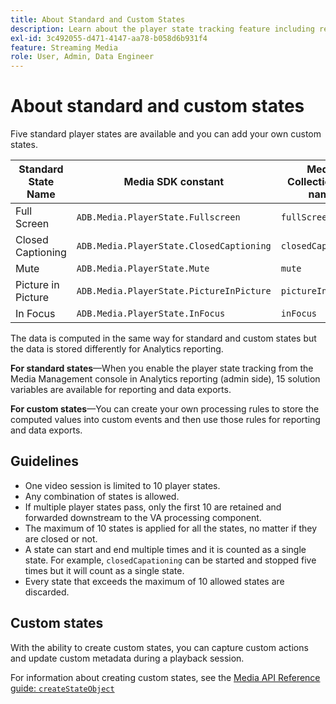 ```yaml
---
title: About Standard and Custom States
description: Learn about the player state tracking feature including requirements and guidelines for implementing and reporting standard and custom player states.
exl-id: 3c492055-d471-4147-aa78-b058d6b931f4
feature: Streaming Media
role: User, Admin, Data Engineer
---
```

# About standard and custom states

Five standard player states are available and you can add your own custom states.

|  Standard State Name  |  Media SDK constant                      |  Media Collection API name  |
|-----------------------|------------------------------------------|-----------------------------|
|  Full Screen          |  `ADB.Media.PlayerState.Fullscreen`        |  `fullScreen`                 |
|  Closed Captioning    |  `ADB.Media.PlayerState.ClosedCaptioning`  |  `closedCaptioning`           |
|  Mute                 |  `ADB.Media.PlayerState.Mute`              |  `mute`                       |
|  Picture in Picture   |  `ADB.Media.PlayerState.PictureInPicture`  |  `pictureInPicture`           |
|  In Focus             |  `ADB.Media.PlayerState.InFocus`           |  `inFocus`                    |

The data is computed in the same way for standard and custom states but the data is stored differently for Analytics reporting.

**For standard states**—When you enable the player state tracking from the Media Management console in Analytics reporting (admin side), 15 solution variables are available for reporting and data exports.

**For custom states**—You can create your own processing rules to store the computed values into custom events and then use those rules for reporting and data exports.

## Guidelines

* One video session is limited to 10 player states.
* Any combination of states is allowed.
* If multiple player states pass, only the first 10 are retained and forwarded downstream to the VA processing component.
* The maximum of 10 states is applied for all the states, no matter if they are closed or not.
* A state can start and end multiple times and it is counted as a single state. For example, `closedCapationing` can be started and stopped five times but it will count as a single state.
* Every state that exceeds the maximum of 10 allowed states are discarded.

## Custom states

With the ability to create custom states, you can capture custom actions and update custom metadata during a playback session.

For information about creating custom states, see the [Media API Reference guide: `createStateObject`](https://developer.adobe.com/client-sdks/documentation/adobe-media-analytics/api-reference/)
